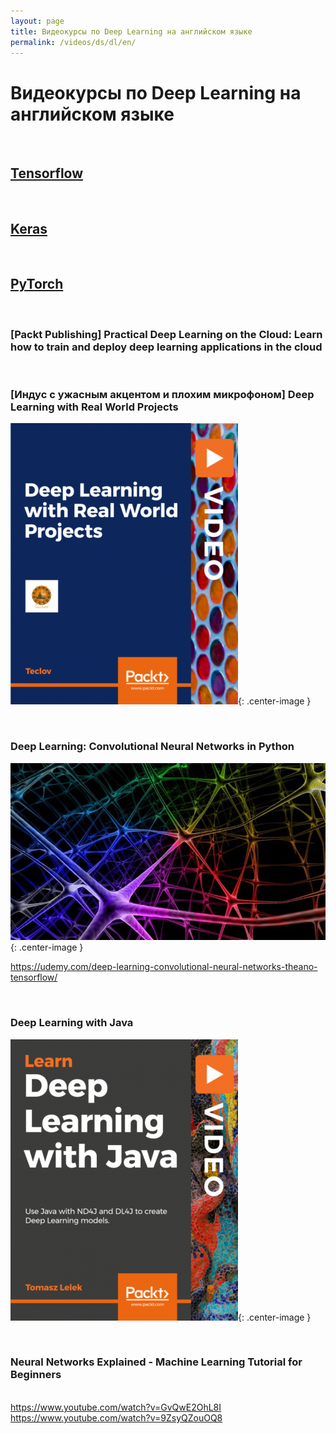 ```yaml
---
layout: page
title: Видеокурсы по Deep Learning на английском языке
permalink: /videos/ds/dl/en/
---
```


# Видеокурсы по Deep Learning на английском языке

<br/>

## [Tensorflow](/videos/ds/dl/tensorflow/en/)

<br/>

## [Keras](/videos/ds/dl/keras/en/)

<br/>

## [PyTorch](/videos/ds/dl/pytorch/en/)

<br/>

### [Packt Publishing] Practical Deep Learning on the Cloud: Learn how to train and deploy deep learning applications in the cloud

<br/>

### [Индус с ужасным акцентом и плохим микрофоном] Deep Learning with Real World Projects

![Deep Learning with Real World Projects](/img/videos/packtpub-deep-learning-with-real-world-projects.png 'Deep Learning with Real World Projects'){: .center-image }

<br/>

### Deep Learning: Convolutional Neural Networks in Python

![Deep Learning: Convolutional Neural Networks in Python](/img/videos/convolutional-neural-networks-in-python.jpg 'Deep Learning: Convolutional Neural Networks in Python'){: .center-image }

https://udemy.com/deep-learning-convolutional-neural-networks-theano-tensorflow/

<br/>

### Deep Learning with Java

![Deep Learning with Java](/img/videos/packtpub-deep-learning-with-java.png 'Deep Learning with Java'){: .center-image }

<br/>

### Neural Networks Explained - Machine Learning Tutorial for Beginners

<br/> https://www.youtube.com/watch?v=GvQwE2OhL8I
<br/> https://www.youtube.com/watch?v=9ZsyQZouOQ8

